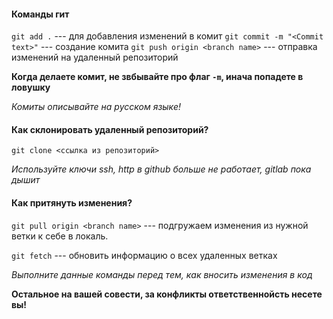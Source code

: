#### Команды гит

`git add .` --- для добавления изменений в комит
`git commit -m "<Commit text>"` --- создание комита
`git push origin <branch name>` --- отправка изменений на удаленный репозиторий

**Когда делаете комит, не звбывайте про флаг `-m`, инача попадете в ловушку**

*Комиты описывайте на русском языке!*

#### Как склонировать удаленный репозиторий?

`git clone <ссылка из репозиторий>`

*Используйте ключи ssh, http в github больше не работает, gitlab пока дышит*


#### Как притянуть изменения?

`git pull origin <branch name>` --- подгружаем изменения из нужной ветки к себе в локаль.

`git fetch` --- обновить информацию о всех удаленных ветках


*Выполните данные команды перед тем, как вносить изменения в код*

**Остальное на вашей совести, за конфликты ответственнойсть несете вы!**